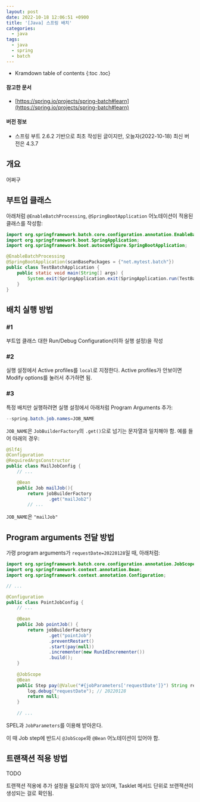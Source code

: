 ```yaml
---
layout: post
date: 2022-10-18 12:06:51 +0900
title: '[Java] 스프링 배치'
categories:
  - java
tags:
  - java
  - spring
  - batch
---
```


* Kramdown table of contents
{:toc .toc}

#### 참고한 문서

- [https://spring.io/projects/spring-batch#learn](https://spring.io/projects/spring-batch#learn)

#### 버전 정보

- 스프링 부트 2.6.2 기반으로 최초 작성된 글이지만, 오늘자(2022-10-18) 최신 버전은 4.3.7


## 개요

어쩌구


## 부트업 클래스

아래처럼 `@EnableBatchProcessing`, `@SpringBootApplication` 어노테이션이 적용된 클래스를 작성함:

```java
import org.springframework.batch.core.configuration.annotation.EnableBatchProcessing;
import org.springframework.boot.SpringApplication;
import org.springframework.boot.autoconfigure.SpringBootApplication;

@EnableBatchProcessing
@SpringBootApplication(scanBasePackages = {"net.mytest.batch"})
public class TestBatchApplication {
    public static void main(String[] args) {
        System.exit(SpringApplication.exit(SpringApplication.run(TestBatchApplication.class, args)));
    }
}
```


## 배치 실행 방법

### \#1 

부트업 클래스 대한 Run/Debug Configuration(이하 실행 설정)을 작성

### \#2 

실행 설정에서 Active profiles를 `local`로 지정한다. Active profiles가 안보이면 Modify options를 눌러서 추가하면 됨.

### \#3 

특정 배치만 실행하려면 실행 설정에서 아래처럼 Program Arguments 추가:
  
```java
--spring.batch.job.names=JOB_NAME
```

`JOB_NAME`은 `JobBuilderFactory`의 `.get()`으로 넘기는 문자열과 일치해야 함. 예를 들어 아래의 경우:

```java
@Slf4j
@Configuration
@RequiredArgsConstructor
public class MailJobConfig {
    // ...

    @Bean
    public Job mailJob(){
        return jobBuilderFactory
                .get("mailJob2") 
        // ...
```

`JOB_NAME`은 `"mailJob"` 



## Program arguments 전달 방법

가령 program arguments가 `requestDate=20220128`일 때, 아래처럼:

```java
import org.springframework.batch.core.configuration.annotation.JobScope;
import org.springframework.context.annotation.Bean;
import org.springframework.context.annotation.Configuration;

// ...

@Configuration
public class PointJobConfig {
    // ...
    
    @Bean
    public Job pointJob() {
        return jobBuilderFactory
                .get("pointJob")
                .preventRestart()
                .start(pay(null))
                .incrementer(new RunIdIncrementer())
                .build();
    }
    
    @JobScope
    @Bean
    public Step pay(@Value("#{jobParameters['requestDate']}") String requestDate) {
        log.debug("requestDate"); // 20220128
        return null;
    }
    
    // ...
```

SPEL과 `JobParameters`를 이용해 받아온다.

이 때 Job step에 반드시 `@JobScope`와 `@Bean` 어노테이션이 있어야 함.


## 트랜잭션 적용 방법

TODO

트랜잭션 적용에 추가 설정을 필요하지 않아 보이며, Tasklet 메서드 단위로 브랜잭션이 생성되는 걸로 확인됨.
